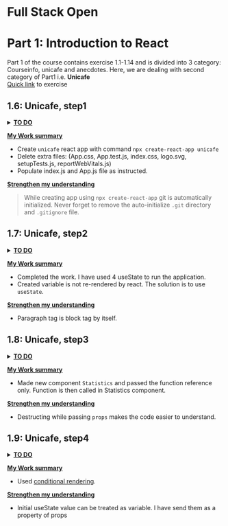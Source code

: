 # Full Stack Open

# Part 1: Introduction to React

Part 1 of the course contains exercise 1.1-1.14 and is divided into 3 category: Courseinfo, unicafe and anecdotes.
Here, we are dealing with second category of Part1 i.e. **Unicafe**  
[Quick link](https://fullstackopen.com/en/part1/a_more_complex_state_debugging_react_apps#exercises-1-6-1-14) to exercise

## 1.6: Unicafe, step1

<details><summary><u><b>TO DO</b></u></summary>

- Setup the files and folders as instructed.
- Initialize App.js file as:

  ```js
  import { useState } from "react";

  const App = () => {
    // save clicks of each button to its own state
    const [good, setGood] = useState(0);
    const [neutral, setNeutral] = useState(0);
    const [bad, setBad] = useState(0);

    return <div>code here</div>;
  };

  export default App;
  ```

- Initialize index.js file as:

  ```js
  import React from "react";

  import ReactDOM from "react-dom/client";

  import App from "./App";

  ReactDOM.createRoot(document.getElementById("root")).render(<App />);
  ```

</details>

**<u>My Work summary</u>**

- Create `unicafe` react app with command `npx create-react-app unicafe`
- Delete extra files: (App.css, App.test.js, index.css, logo.svg, setupTests.js, reportWebVitals.js)
- Populate index.js and App.js file as instructed.

**<u>Strengthen my understanding</u>**

> While creating app using `npx create-react-app` git is automatically initialized. Never forget to remove the auto-initialize `.git` directory and `.gitignore` file.

## 1.7: Unicafe, step2

<details><summary><u><b>TO DO</b></u></summary>

- I have to expand my application so that it shows more statistics about the gathered feedback: the total number of collected feedback, the average score (good: 1, neutral: 0, bad: -1) and the percentage of positive feedback.

  ![final output](assest/image.png)

</details>

**<u>My Work summary</u>**

- Completed the work. I have used 4 useState to run the application.
- Created variable is not re-rendered by react. The solution is to use `useState`.

**<u>Strengthen my understanding</u>**

- Paragraph tag is block tag by itself.

## 1.8: Unicafe, step3

<details><summary><u><b>TO DO</b></u></summary>

- Refactor your application so that displaying the statistics is extracted into its own Statistics component. The state of the application should remain in the App root component.

  ```js
  // a proper place to define a component
  const Statistics = (props) => {
    // ...
  }

  const App = () => {
    const [good, setGood] = useState(0)
    const [neutral, setNeutral] = useState(0)
    const [bad, setBad] = useState(0)

    // do not define a component within another component
    const Statistics = (props) => {
      // ...
    }

    return (
      // ...
    )
  }
  ```

</details>

**<u>My Work summary</u>**

- Made new component `Statistics` and passed the function reference only. Function is then called in Statistics component.

**<u>Strengthen my understanding</u>**

- Destructing while passing `props` makes the code easier to understand.

## 1.9: Unicafe, step4

<details><summary><u><b>TO DO</b></u></summary>

- Change your application to display statistics only once feedback has been gathered.

  ![final output](assest/image1.9.png)

</details>

**<u>My Work summary</u>**

- Used [conditional rendering](https://fullstackopen.com/en/part1/a_more_complex_state_debugging_react_apps#conditional-rendering).

**<u>Strengthen my understanding</u>**

- Initial useState value can be treated as variable. I have send them as a property of props
